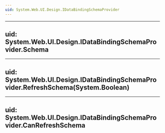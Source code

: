 ```yaml
---
uid: System.Web.UI.Design.IDataBindingSchemaProvider
---
```


---
uid: System.Web.UI.Design.IDataBindingSchemaProvider.Schema
---

---
uid: System.Web.UI.Design.IDataBindingSchemaProvider.RefreshSchema(System.Boolean)
---

---
uid: System.Web.UI.Design.IDataBindingSchemaProvider.CanRefreshSchema
---
